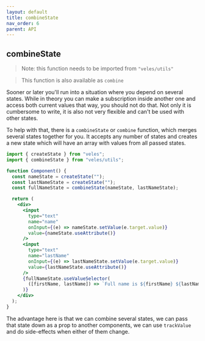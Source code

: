 ```yaml
---
layout: default
title: combineState
nav_order: 6
parent: API
---
```


## combineState

> Note: this function needs to be imported from `"veles/utils"`

> This function is also available as `combine`

Sooner or later you'll run into a situation where you depend on several states. While in theory you can make a subscription inside another one and access both current values that way, you should not do that. Not only it is cumbersome to write, it is also not very flexible and can't be used with other states.

To help with that, there is a `combineState` or `combine` function, which merges several states together for you. It accepts any number of states and creates a new state which will have an array with values from all passed states.

```jsx
import { createState } from "veles";
import { combineState } from "veles/utils";

function Component() {
  const nameState = createState("");
  const lastNameState = createState("");
  const fullNameState = combineState(nameState, lastNameState);

  return (
    <div>
      <input
        type="text"
        name="name"
        onInput={(e) => nameState.setValue(e.target.value)}
        value={nameState.useAttribute()}
      />
      <input
        type="text"
        name="lastName"
        onInput={(e) => lastNameState.setValue(e.target.value)}
        value={lastNameState.useAttribute()}
      />
      {fullNameState.useValueSelector(
        ([firstName, lastName]) => `Full name is ${firstName} ${lastName}`
      )}
    </div>
  );
}
```

The advantage here is that we can combine several states, we can pass that state down as a prop to another components, we can use `trackValue` and do side-effects when either of them change.
